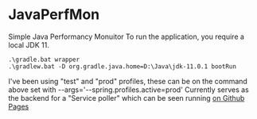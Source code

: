 # JavaPerfMon
Simple Java Performancy Monuitor
To run the application, you require a local JDK 11.

    .\gradle.bat wrapper
    .\gradlew.bat -D org.gradle.java.home=D:\Java\jdk-11.0.1 bootRun

I've been using "test" and "prod" profiles, these can be on the command above set with 
     --args='--spring.profiles.active=prod'
Currently serves as the backend for a "Service poller" which can be seen running [on Github Pages](https://hemmels.github.io/reactapp)
